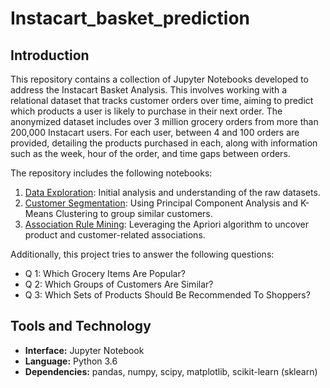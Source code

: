 # Instacart_basket_prediction


## Introduction

This repository contains a collection of Jupyter Notebooks developed to address the Instacart Basket Analysis. This involves working with a relational dataset that tracks customer orders over time, aiming to predict which products a user is likely to purchase in their next order. The anonymized dataset includes over 3 million grocery orders from more than 200,000 Instacart users. For each user, between 4 and 100 orders are provided, detailing the products purchased in each, along with information such as the week, hour of the order, and time gaps between orders.

The repository includes the following notebooks:

1. [Data Exploration](notebooks/DataPreprocessing.ipynb): Initial analysis and understanding of the raw datasets.
2. [Customer Segmentation](notebooks/Customer_Segmentation.ipynb): Using Principal Component Analysis and K-Means Clustering to group similar customers.
3. [Association Rule Mining](notebooks/Association_Rule_Mining.ipynb): Leveraging the Apriori algorithm to uncover product and customer-related associations.

Additionally, this project tries to answer the following questions:

- Q 1: Which Grocery Items Are Popular?
- Q 2: Which Groups of Customers Are Similar?
- Q 3: Which Sets of Products Should Be Recommended To Shoppers?

## Tools and Technology

- **Interface:** Jupyter Notebook
- **Language:** Python 3.6
- **Dependencies:** pandas, numpy, scipy, matplotlib, scikit-learn (sklearn)
